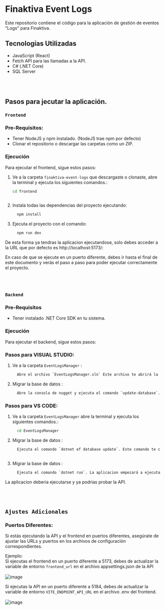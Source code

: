 # Finaktiva Event Logs

Este repositorio contiene el código para la aplicación de gestión de eventos "Logs" para Finaktiva.

## Tecnologías Utilizadas
  - JavaScript (React)
  - Fetch API para las llamadas a la API.
  - C# (.NET Core)
  - SQL Server
    
<br/>
<br/>

## Pasos para jecutar la aplicación.
### `Frontend`
### Pre-Requisitos:
  - Tener NodeJS y npm instalado. (NodeJS trae npm por defecto)
  - Clonar el repositorio o descargar las carpetas como un ZIP.

### Ejecución
Para ejecutar el frontend, sigue estos pasos:


1. Ve a la carpeta `finaktiva-event-logs` que descargaste o clonaste, abre la terminal y ejecuta los siguientes comandos.:
   ```bash
   cd frontend
  
2. Instala todas las dependencias del proyecto ejecutando:
   ```bash
     npm install

3. Ejecuta el proyecto con el comando:
   ```bash
     npm run dev

De esta forma ya tendras la aplicacion ejecutandose, solo debes acceder a la URL que por defecto es http://localhost:5173/:

En caso de que se ejecute en un puerto diferente, debes ir hasta el final de este documento y verás el paso a paso para poder ejecutar correctamente el proyecto.

<br/>
<br/>

### `Backend`
### Pre-Requisitos
  - Tener instalado .NET Core SDK en tu sistema.

### Ejecución
Para ejecutar el backend, sigue estos pasos:

### Pasos para VISUAL STUDIO:
1. Ve a la carpeta `EventLogsManager` :
   ```bash
     Abre el archivo `EventLogsManager.sln` Este archivo te abrirá la solucion del proyecto en VISUAL STUDIO

2. Migrar la base de datos :
   ```bash
     Abre la consola de nugget y ejecuta el comando `update-database`. Este comando te creará la base de datos.

### Pasos para VS CODE:
1. Ve a la carpeta `EventLogsManager` abre la terminal y ejecuta los siguientes comandos.:
   ```bash
     cd EventLogsManager

2. Migrar la base de datos :
   ```bash
     Ejecuta el comando `dotnet ef database update`. Este comando te creará la base de datos.
     
3. Migrar la base de datos :
   ```bash
     Ejecuta el comando `dotnet run`. La aplicacion empezará a ejecutarse.

La aplicacion deberia ejecutarse y ya podrias probar la API.

<br/>
<br/>

## `Ajustes Adicionales`
### Puertos Diferentes:
Si estás ejecutando la API y el frontend en puertos diferentes, asegúrate de ajustar las URLs y puertos en los archivos de configuración correspondientes.

Ejemplo: <br/>
  Si ejecutas el frontend en un puerto diferente a 5173, debes de actualizar la variable de entorno `frontend_url` en el archivo appsettings.json de la API 
  <br/>
  <br/>
  ![image](https://github.com/HolaJose2/finaktiva-event-logs/assets/110427144/c7fbc70e-c962-44d5-8f01-a60e27bc50c9)

  Si ejecutas la API en un puerto diferente a 5184, debes de actualizar la variable de entorno `VITE_ENDPOINT_API_URL` en el archivo .env del frontend.
  <br/>
  <br/>
  ![image](https://github.com/HolaJose2/finaktiva-event-logs/assets/110427144/6715dd3c-fd16-4d11-af92-7b9cd5615a79)



   
